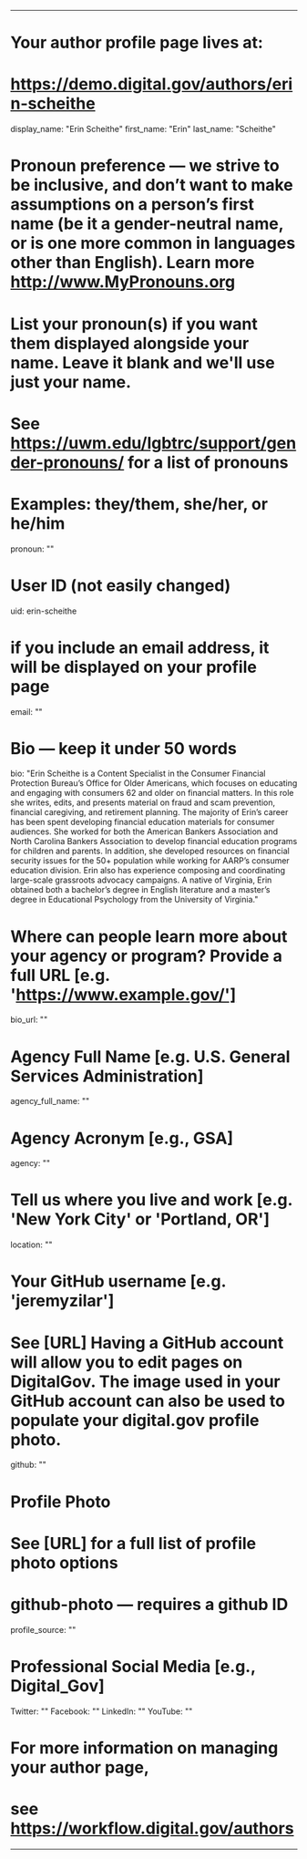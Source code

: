 
---

# Your author profile page lives at:
# https://demo.digital.gov/authors/erin-scheithe

display_name: "Erin Scheithe"
first_name: "Erin"
last_name: "Scheithe"

# Pronoun preference — we strive to be inclusive, and don’t want to make assumptions on a person’s first name (be it a gender-neutral name, or is one more common in languages other than English). Learn more http://www.MyPronouns.org
# List your pronoun(s) if you want them displayed alongside your name. Leave it blank and we'll use just your name.
# See https://uwm.edu/lgbtrc/support/gender-pronouns/ for a list of pronouns
# Examples: they/them, she/her, or he/him
pronoun: ""

# User ID (not easily changed)
uid: erin-scheithe

# if you include an email address, it will be displayed on your profile page
email: ""

# Bio — keep it under 50 words
bio: "Erin Scheithe is a Content Specialist in the Consumer Financial Protection Bureau’s Office for Older Americans, which focuses on educating and engaging with consumers 62 and older on financial matters. In this role she writes, edits, and presents material on fraud and scam prevention, financial caregiving, and retirement planning. The majority of Erin’s career has been spent developing financial education materials for consumer audiences. She worked for both the American Bankers Association and North Carolina Bankers Association to develop financial education programs for children and parents. In addition, she developed resources on financial security issues for the 50&#43; population while working for AARP’s consumer education division. Erin also has experience composing and coordinating large-scale grassroots advocacy campaigns. A native of Virginia, Erin obtained both a bachelor’s degree in English literature and a master’s degree in Educational Psychology from the University of Virginia."

# Where can people learn more about your agency or program? Provide a full URL [e.g. 'https://www.example.gov/']
bio_url: ""

# Agency Full Name [e.g. U.S. General Services Administration]
agency_full_name: ""

# Agency Acronym [e.g., GSA]
agency: ""

# Tell us where you live and work [e.g. 'New York City' or 'Portland, OR']
location: ""

# Your GitHub username [e.g. 'jeremyzilar']
# See [URL] Having a GitHub account will allow you to edit pages on DigitalGov. The image used in your GitHub account can also be used to populate your digital.gov profile photo.
github: ""

# Profile Photo
# See [URL] for a full list of profile photo options
# github-photo — requires a github ID
profile_source: ""

# Professional Social Media [e.g., Digital_Gov]
Twitter: ""
Facebook: ""
LinkedIn: ""
YouTube: ""

# For more information on managing your author page,
# see https://workflow.digital.gov/authors

---
